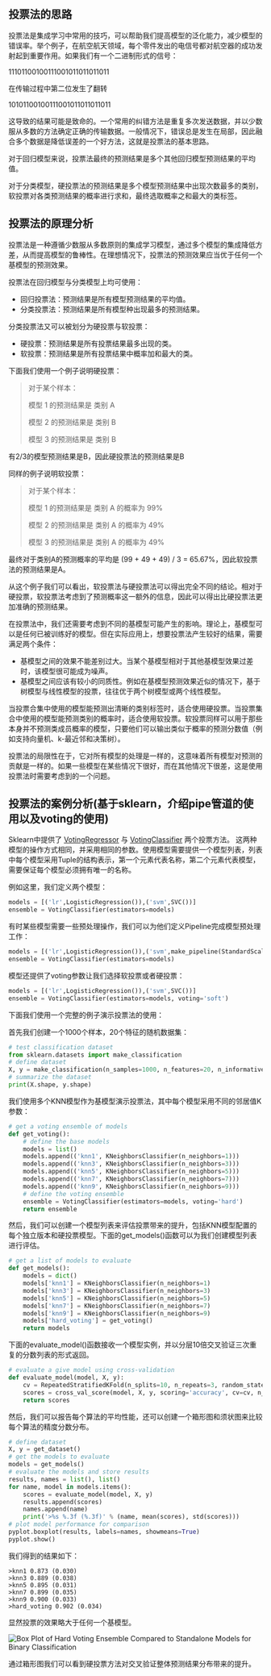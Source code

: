 ## 投票法的思路

投票法是集成学习中常用的技巧，可以帮助我们提高模型的泛化能力，减少模型的错误率。举个例子，在航空航天领域，每个零件发出的电信号都对航空器的成功发射起到重要作用。如果我们有一个二进制形式的信号：

11101100100111001011011011011

在传输过程中第二位发生了翻转

10101100100111001011011011011

这导致的结果可能是致命的。一个常用的纠错方法是重复多次发送数据，并以少数服从多数的方法确定正确的传输数据。一般情况下，错误总是发生在局部，因此融合多个数据是降低误差的一个好方法，这就是投票法的基本思路。

对于回归模型来说，投票法最终的预测结果是多个其他回归模型预测结果的平均值。

对于分类模型，硬投票法的预测结果是多个模型预测结果中出现次数最多的类别，软投票对各类预测结果的概率进行求和，最终选取概率之和最大的类标签。

## 投票法的原理分析

投票法是一种遵循少数服从多数原则的集成学习模型，通过多个模型的集成降低方差，从而提高模型的鲁棒性。在理想情况下，投票法的预测效果应当优于任何一个基模型的预测效果。

投票法在回归模型与分类模型上均可使用：

- 回归投票法：预测结果是所有模型预测结果的平均值。
- 分类投票法：预测结果是所有模型种出现最多的预测结果。

分类投票法又可以被划分为硬投票与软投票：

- 硬投票：预测结果是所有投票结果最多出现的类。
- 软投票：预测结果是所有投票结果中概率加和最大的类。

下面我们使用一个例子说明硬投票：

> 对于某个样本：
>
> 模型 1 的预测结果是 类别 A
>
> 模型 2 的预测结果是 类别 B
>
> 模型 3 的预测结果是 类别 B

有2/3的模型预测结果是B，因此硬投票法的预测结果是B

同样的例子说明软投票：

> 对于某个样本：
>
> 模型 1 的预测结果是 类别 A 的概率为 99%
>
> 模型 2 的预测结果是 类别 A 的概率为 49%
>
> 模型 3 的预测结果是 类别 A 的概率为 49%

最终对于类别A的预测概率的平均是 (99 + 49 + 49) / 3 = 65.67%，因此软投票法的预测结果是A。

从这个例子我们可以看出，软投票法与硬投票法可以得出完全不同的结论。相对于硬投票，软投票法考虑到了预测概率这一额外的信息，因此可以得出比硬投票法更加准确的预测结果。

在投票法中，我们还需要考虑到不同的基模型可能产生的影响。理论上，基模型可以是任何已被训练好的模型。但在实际应用上，想要投票法产生较好的结果，需要满足两个条件：

- 基模型之间的效果不能差别过大。当某个基模型相对于其他基模型效果过差时，该模型很可能成为噪声。
- 基模型之间应该有较小的同质性。例如在基模型预测效果近似的情况下，基于树模型与线性模型的投票，往往优于两个树模型或两个线性模型。

当投票合集中使用的模型能预测出清晰的类别标签时，适合使用硬投票。当投票集合中使用的模型能预测类别的概率时，适合使用软投票。软投票同样可以用于那些本身并不预测类成员概率的模型，只要他们可以输出类似于概率的预测分数值（例如支持向量机、k-最近邻和决策树）。

投票法的局限性在于，它对所有模型的处理是一样的，这意味着所有模型对预测的贡献是一样的。如果一些模型在某些情况下很好，而在其他情况下很差，这是使用投票法时需要考虑到的一个问题。

## 投票法的案例分析(基于sklearn，介绍pipe管道的使用以及voting的使用)

Sklearn中提供了 [VotingRegressor](https://scikit-learn.org/stable/modules/generated/sklearn.ensemble.VotingRegressor.html) 与 [VotingClassifier](https://scikit-learn.org/stable/modules/generated/sklearn.ensemble.VotingClassifier.html) 两个投票方法。 这两种模型的操作方式相同，并采用相同的参数。使用模型需要提供一个模型列表，列表中每个模型采用Tuple的结构表示，第一个元素代表名称，第二个元素代表模型，需要保证每个模型必须拥有唯一的名称。

例如这里，我们定义两个模型：

```python
models = [('lr',LogisticRegression()),('svm',SVC())]
ensemble = VotingClassifier(estimators=models)
```

有时某些模型需要一些预处理操作，我们可以为他们定义Pipeline完成模型预处理工作：

```python
models = [('lr',LogisticRegression()),('svm',make_pipeline(StandardScaler(),SVC()))]
ensemble = VotingClassifier(estimators=models)
```

模型还提供了voting参数让我们选择软投票或者硬投票：

```python
models = [('lr',LogisticRegression()),('svm',SVC())]
ensemble = VotingClassifier(estimators=models, voting='soft')
```

下面我们使用一个完整的例子演示投票法的使用：

首先我们创建一个1000个样本，20个特征的随机数据集：

```python
# test classification dataset
from sklearn.datasets import make_classification
# define dataset
X, y = make_classification(n_samples=1000, n_features=20, n_informative=15, n_redundant=5, random_state=2)
# summarize the dataset
print(X.shape, y.shape)
```

我们使用多个KNN模型作为基模型演示投票法，其中每个模型采用不同的邻居值K参数：

```python
# get a voting ensemble of models
def get_voting():
	# define the base models
	models = list()
	models.append(('knn1', KNeighborsClassifier(n_neighbors=1)))
	models.append(('knn3', KNeighborsClassifier(n_neighbors=3)))
	models.append(('knn5', KNeighborsClassifier(n_neighbors=5)))
	models.append(('knn7', KNeighborsClassifier(n_neighbors=7)))
	models.append(('knn9', KNeighborsClassifier(n_neighbors=9)))
	# define the voting ensemble
	ensemble = VotingClassifier(estimators=models, voting='hard')
	return ensemble
```

然后，我们可以创建一个模型列表来评估投票带来的提升，包括KNN模型配置的每个独立版本和硬投票模型。下面的get_models()函数可以为我们创建模型列表进行评估。

```python
# get a list of models to evaluate
def get_models():
	models = dict()
	models['knn1'] = KNeighborsClassifier(n_neighbors=1)
	models['knn3'] = KNeighborsClassifier(n_neighbors=3)
	models['knn5'] = KNeighborsClassifier(n_neighbors=5)
	models['knn7'] = KNeighborsClassifier(n_neighbors=7)
	models['knn9'] = KNeighborsClassifier(n_neighbors=9)
	models['hard_voting'] = get_voting()
	return models
```

下面的evaluate_model()函数接收一个模型实例，并以分层10倍交叉验证三次重复的分数列表的形式返回。

```python
# evaluate a give model using cross-validation
def evaluate_model(model, X, y):
	cv = RepeatedStratifiedKFold(n_splits=10, n_repeats=3, random_state=1)
	scores = cross_val_score(model, X, y, scoring='accuracy', cv=cv, n_jobs=-1, error_score='raise')
	return scores
```

然后，我们可以报告每个算法的平均性能，还可以创建一个箱形图和须状图来比较每个算法的精度分数分布。

```python
# define dataset
X, y = get_dataset()
# get the models to evaluate
models = get_models()
# evaluate the models and store results
results, names = list(), list()
for name, model in models.items():
	scores = evaluate_model(model, X, y)
	results.append(scores)
	names.append(name)
	print('>%s %.3f (%.3f)' % (name, mean(scores), std(scores)))
# plot model performance for comparison
pyplot.boxplot(results, labels=names, showmeans=True)
pyplot.show()
```

我们得到的结果如下：

```
>knn1 0.873 (0.030)
>knn3 0.889 (0.038)
>knn5 0.895 (0.031)
>knn7 0.899 (0.035)
>knn9 0.900 (0.033)
>hard_voting 0.902 (0.034)
```

显然投票的效果略大于任何一个基模型。

![Box Plot of Hard Voting Ensemble Compared to Standalone Models for Binary Classification](https://3qeqpr26caki16dnhd19sv6by6v-wpengine.netdna-ssl.com/wp-content/uploads/2020/02/Box-Plot-of-Hard-Voting-Ensemble-Compared-to-Standalone-Models-for-Binary-Classification.png)

通过箱形图我们可以看到硬投票方法对交叉验证整体预测结果分布带来的提升。

